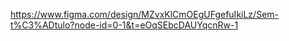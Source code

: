 https://www.figma.com/design/MZvxKlCmOEgUFgefuIkiLz/Sem-t%C3%ADtulo?node-id=0-1&t=eOqSEbcDAUYqcnRw-1
